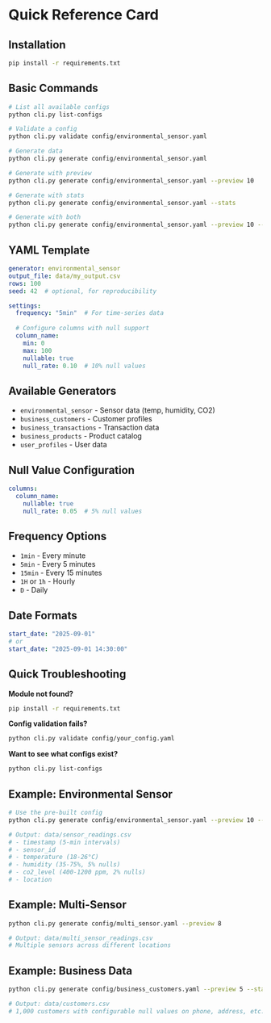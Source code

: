 # Quick Reference Card

## Installation

```bash
pip install -r requirements.txt
```

## Basic Commands

```bash
# List all available configs
python cli.py list-configs

# Validate a config
python cli.py validate config/environmental_sensor.yaml

# Generate data
python cli.py generate config/environmental_sensor.yaml

# Generate with preview
python cli.py generate config/environmental_sensor.yaml --preview 10

# Generate with stats
python cli.py generate config/environmental_sensor.yaml --stats

# Generate with both
python cli.py generate config/environmental_sensor.yaml --preview 10 --stats
```

## YAML Template

```yaml
generator: environmental_sensor
output_file: data/my_output.csv
rows: 100
seed: 42  # optional, for reproducibility

settings:
  frequency: "5min"  # For time-series data
  
  # Configure columns with null support
  column_name:
    min: 0
    max: 100
    nullable: true
    null_rate: 0.10  # 10% null values
```

## Available Generators

- `environmental_sensor` - Sensor data (temp, humidity, CO2)
- `business_customers` - Customer profiles
- `business_transactions` - Transaction data
- `business_products` - Product catalog
- `user_profiles` - User data

## Null Value Configuration

```yaml
columns:
  column_name:
    nullable: true
    null_rate: 0.05  # 5% null values
```

## Frequency Options

- `1min` - Every minute
- `5min` - Every 5 minutes
- `15min` - Every 15 minutes
- `1H` or `1h` - Hourly
- `D` - Daily

## Date Formats

```yaml
start_date: "2025-09-01"
# or
start_date: "2025-09-01 14:30:00"
```

## Quick Troubleshooting

**Module not found?**
```bash
pip install -r requirements.txt
```

**Config validation fails?**
```bash
python cli.py validate config/your_config.yaml
```

**Want to see what configs exist?**
```bash
python cli.py list-configs
```

## Example: Environmental Sensor

```bash
# Use the pre-built config
python cli.py generate config/environmental_sensor.yaml --preview 10 --stats

# Output: data/sensor_readings.csv
# - timestamp (5-min intervals)
# - sensor_id
# - temperature (18-26°C)
# - humidity (35-75%, 5% nulls)
# - co2_level (400-1200 ppm, 2% nulls)
# - location
```

## Example: Multi-Sensor

```bash
python cli.py generate config/multi_sensor.yaml --preview 8

# Output: data/multi_sensor_readings.csv
# Multiple sensors across different locations
```

## Example: Business Data

```bash
python cli.py generate config/business_customers.yaml --preview 5 --stats

# Output: data/customers.csv
# 1,000 customers with configurable null values on phone, address, etc.
```
